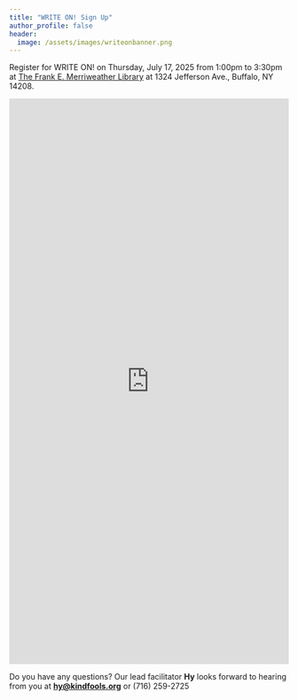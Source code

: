 ```yaml
---
title: "WRITE ON! Sign Up"
author_profile: false
header:
  image: /assets/images/writeonbanner.png
---
```


Register for WRITE ON! on Thursday, July 17, 2025 from 1:00pm to 3:30pm
at [The Frank E. Merriweather Library](
https://www.buffalolib.org/locations-hours/frank-e-merriweather-jr-branch)
at 1324 Jefferson Ave., Buffalo, NY 14208.


<iframe src="https://docs.google.com/forms/d/e/1FAIpQLSek_PrcGqo_f9EajHCTh6m_Bg7T76rrjXrG3EChmPoMTyvUvg/viewform?embedded=true&usp=pp_url&entry.1094639681=Thurs+July+17th+at+1:00pm+at+Merriweather+Library" width="100%" height="1020" frameborder="0" marginheight="0" marginwidth="0" onload = "window.parent.scrollTo(0,0)">Loading…</iframe>

Do you have any questions? Our lead facilitator **Hy** looks forward to hearing from you at **[hy@kindfools.org](mailto:hy@kindfools.org)** or (716) 259-2725
